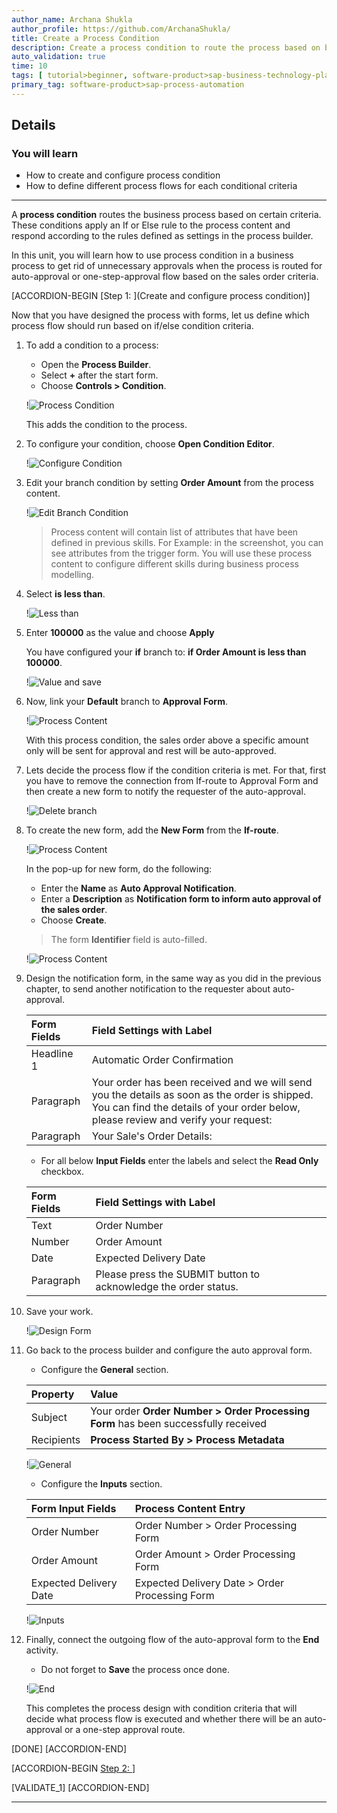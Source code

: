 ```yaml
---
author_name: Archana Shukla
author_profile: https://github.com/ArchanaShukla/
title: Create a Process Condition
description: Create a process condition to route the process based on business criteria
auto_validation: true
time: 10
tags: [ tutorial>beginner, software-product>sap-business-technology-platform, tutorial>free-tier ]
primary_tag: software-product>sap-process-automation
---
```


## Details
### You will learn
  - How to create and configure process condition
  - How to define different process flows for each conditional criteria

---
A **process condition** routes the business process based on certain criteria. These conditions apply an If or Else rule to the process content and respond according to the rules defined as settings in the process builder.

In this unit, you will learn how to use process condition in a business process to get rid of unnecessary approvals when the process is routed for auto-approval or one-step-approval flow based on the sales order criteria.

[ACCORDION-BEGIN [Step 1: ](Create and configure process condition)]

Now that you have designed the process with forms, let us define which process flow should run based on if/else condition criteria.  

1. To add a condition to a process:

    - Open the **Process Builder**.
    - Select **+** after the start form.
    - Choose **Controls > Condition**.

    !![Process Condition](unit5-00.png)

    This adds the condition to the process.

2. To configure your condition, choose **Open Condition Editor**.

    !![Configure Condition](configure-condition.png)

3. Edit your branch condition by setting **Order Amount** from the process content.

    !![Edit Branch Condition](edit-branch-condition.png)

    > Process content will contain list of attributes that have been defined in previous skills. For Example: in the screenshot, you can see attributes from the trigger form. You will use these process content to configure different skills during business process modelling.

4. Select **is less than**.

    !![Less than](less-than.png)

5. Enter **100000** as the value and choose **Apply**

    You have configured your **if** branch to: **if Order Amount is less than 100000**.

    !![Value and save](value-save.png)

6. Now, link your **Default** branch to **Approval Form**.

    !![Process Content](process-content.png)

    With this process condition, the sales order above a specific amount only will be sent for approval and rest will be auto-approved.    

7.	Lets decide the process flow if the condition criteria is met. For that, first you have to remove the connection from If-route to Approval Form and then create a new form to notify the requester of the auto-approval.

    !![Delete branch](delete-branch.png)

4. To create the new form, add the **New Form** from the **If-route**.

    !![Process Content](unit5-03.png)

    In the pop-up for new form, do the following:

    - Enter the **Name** as **Auto Approval Notification**.
    - Enter a **Description** as **Notification form to inform auto approval of the sales order**.
    - Choose **Create**.

    > The form **Identifier** field is auto-filled.

    !![Process Content](unit5-04.png)

5. Design the notification form, in the same way as you did in the previous chapter, to send another notification to the requester about auto-approval.

    | Form Fields | Field Settings with Label
    |  :------------- | :-------------
    | Headline 1 | Automatic Order Confirmation
    | Paragraph  | Your order has been received and we will send you the details as soon as the order is shipped. You can find the details of your order below, please review and verify your request:
    | Paragraph  | Your Sale's Order Details:

    - For all below **Input Fields** enter the labels and select the **Read Only** checkbox.

    | Form Fields| Field Settings with Label
    |  :------------- | :-------------
    | Text | Order Number
    | Number | Order Amount
    | Date | Expected Delivery Date
    | Paragraph | Please press the SUBMIT button to acknowledge the order status.

6. Save your work.

    !![Design Form](design-form.png)

7. Go back to the process builder and configure the auto approval form.

    - Configure the **General** section.

    | Property| Value |
    |  :------------- | :-------------
    | Subject | Your order **Order Number > Order Processing Form** has been successfully received
    | Recipients | **Process Started By > Process Metadata**

    !![General](general.png)

    - Configure the **Inputs** section.

    | Form Input Fields| Process Content Entry
    |  :------------- | :-------------
    | Order Number | Order Number > Order Processing Form
    | Order Amount | Order Amount > Order Processing Form
    | Expected Delivery Date | Expected Delivery Date > Order Processing Form

    !![Inputs](inputs.png)

8. Finally, connect the outgoing flow of the auto-approval form to the **End** activity.

    - Do not forget to **Save** the process once done.  

    !![End](end-process.png)

    This completes the process design with condition criteria that will decide what process flow is executed and whether there will be an auto-approval or a one-step approval route.

[DONE]
[ACCORDION-END]

[ACCORDION-BEGIN [Step 2: ](Validation)]

[VALIDATE_1]
[ACCORDION-END]

---
